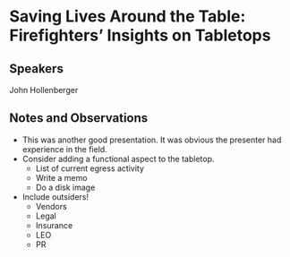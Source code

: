 # Saving Lives Around the Table: Firefighters’ Insights on Tabletops

## Speakers

John Hollenberger

## Notes and Observations

- This was another good presentation. It was obvious the presenter had experience in the field.
- Consider adding a functional aspect to the tabletop.
  - List of current egress activity
  - Write a memo
  - Do a disk image
- Include outsiders!
  - Vendors
  - Legal
  - Insurance
  - LEO
  - PR

  